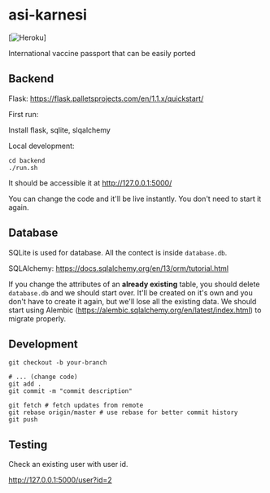 # asi-karnesi
[![Heroku](https://heroku-badge.herokuapp.com/?app=asi-karnesi)]

International vaccine passport that can be easily ported

## Backend

Flask: https://flask.palletsprojects.com/en/1.1.x/quickstart/

First run:

Install flask, sqlite, slqalchemy

Local development:

```
cd backend
./run.sh
```

It should be accessible it at http://127.0.0.1:5000/

You can change the code and it'll be live instantly. You don't need to start it again.

## Database

SQLite is used for database. All the contect is inside `database.db`.

SQLAlchemy: https://docs.sqlalchemy.org/en/13/orm/tutorial.html

If you change the attributes of an **already existing** table, you should delete `database.db` and we should start over. It'll be created on it's own and you don't have to create it again, but we'll lose all the existing data. We should start using Alembic (https://alembic.sqlalchemy.org/en/latest/index.html) to migrate properly.

## Development

```
git checkout -b your-branch

# ... (change code)
git add .
git commit -m "commit description"

git fetch # fetch updates from remote
git rebase origin/master # use rebase for better commit history
git push
```

## Testing

Check an existing user with user id.

http://127.0.0.1:5000/user?id=2
